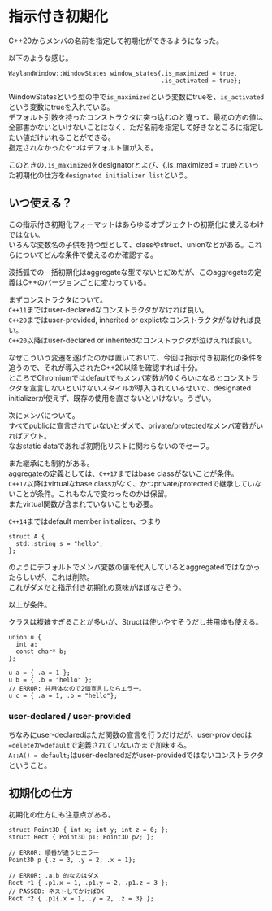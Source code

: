 # 指示付き初期化
C++20からメンバの名前を指定して初期化ができるようになった。

以下のような感じ。
```cpp=
WaylandWindow::WindowStates window_states{.is_maximized = true,
                                          .is_activated = true};
```
WindowStatesという型の中で`is_maximized`という変数にtrueを、`is_activated`という変数にtrueを入れている。  
デフォルト引数を持ったコンストラクタに突っ込むのと違って、最初の方の値は全部書かないといけないことはなく、ただ名前を指定して好きなところに指定したい値だけいれることができる。  
指定されなかったやつはデフォルト値が入る。

このときの`.is_maximized`をdesignatorとよび、{.is_maximized = true}といった初期化の仕方を`designated initializer list`という。

## いつ使える？
この指示付き初期化フォーマットはあらゆるオブジェクトの初期化に使えるわけではない。  
いろんな変数名の子供を持つ型として、classやstruct、unionなどがある。これらについてどんな条件で使えるのか確認する。

波括弧での一括初期化はaggregateな型でないとだめだが、このaggregateの定義はC++のバージョンごとに変わっている。

まずコンストラクタについて。  
`C++11`まではuser-declaredなコンストラクタがなければ良い。  
`C++20`まではuser-provided, inherited or explictなコンストラクタがなければ良い。  
`C++20`以降はuser-declared or inheritedなコンストラクタが泣けえれば良い。

なぜこういう変遷を遂げたのかは置いておいて、今回は指示付き初期化の条件を追うので、それが導入されたC++20以降を確認すれば十分。  
ところでChromiumではdefaultでもメンバ変数が10くらいになるとコンストラクタを宣言しないといけないスタイルが導入されているせいで、designated initializerが使えず、既存の使用を直さないといけない。うざい。

次にメンバについて。  
すべてpublicに宣言されていないとダメで、private/protectedなメンバ変数がいればアウト。  
なおstatic dataであれば初期化リストに関わらないのでセーフ。

また継承にも制約がある。  
aggregateの定義としては、`C++17`まではbase classがないことが条件。  
`C++17`以降はvirtualなbase classがなく、かつprivate/protectedで継承していないことが条件。これもなんで変わったのかは保留。  
またvirtual関数が含まれていないことも必要。

`C++14`まではdefault member initializer、つまり
```cpp=
struct A {
  std::string s = "hello";
};
```
のようにデフォルトでメンバ変数の値を代入しているとaggregatedではなかったらしいが、これは削除。  
これがダメだと指示付き初期化の意味がほぼなさそう。

以上が条件。

クラスは複雑すぎることが多いが、Structは使いやすそうだし共用体も使える。
```cpp=
union u {
  int a;
  const char* b;
};

u a = { .a = 1 };
u b = { .b = "hello" };
// ERROR: 共用体なので2個宣言したらエラー。
u c = { .a = 1, .b = "hello"};
```

### user-declared / user-provided
ちなみにuser-declaredはただ関数の宣言を行うだけだが、user-providedは`=delete`か`=default`で定義されていないかまで加味する。  
`A::A() = default;`はuser-declaredだがuser-providedではないコンストラクタということ。

## 初期化の仕方
初期化の仕方にも注意点がある。  
```cpp=
struct Point3D { int x; int y; int z = 0; };
struct Rect { Point3D p1; Point3D p2; };

// ERROR: 順番が違うとエラー
Point3D p {.z = 3, .y = 2, .x = 1};

// ERROR: .a.b 的なのはダメ
Rect r1 { .p1.x = 1, .p1.y = 2, .p1.z = 3 }; 
// PASSED: ネストしてかけばOK
Rect r2 { .p1{.x = 1, .y = 2, .z = 3} };
```